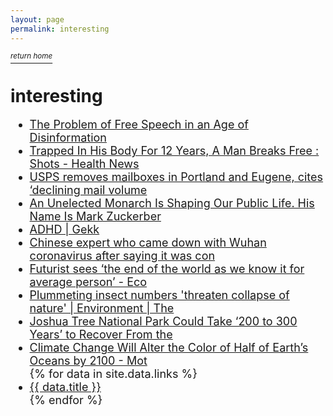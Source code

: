 ```yaml
---
layout: page
permalink: interesting
---
```

<html>
	<!--interesting-->
  	<!--display thse randomly l8a -->
	<head>
		<meta http-equiv="Content-Type" content="text/html; charset=UTF-8" />
        <link rel="stylesheet" href="https://cdnjs.cloudflare.com/ajax/libs/skeleton/2.0.4/skeleton.min.css" integrity="sha512-EZLkOqwILORob+p0BXZc+Vm3RgJBOe1Iq/0fiI7r/wJgzOFZMlsqTa29UEl6v6U6gsV4uIpsNZoV32YZqrCRCQ==" crossorigin="anonymous" />
		<title>interesting</title>
	</head>
	<body>
    <a href="/"><i><sup>return home</sup></i></a>
    <div></div>
		<h1>interesting</h1>
    <div></div>
    <ul style="font-size: large">
            <li><a href="https://www.nytimes.com/2020/10/13/magazine/free-speech.html" time_added="1600111348" tags="">The Problem of Free Speech in an Age of Disinformation </a></li>
            <li><a href="https://www.npr.org/sections/health-shots/2015/01/09/376084137/trapped-in-his-body-for-12-years-a-man-breaks-free" time_added="1600111348" tags="">Trapped In His Body For 12 Years, A Man Breaks Free : Shots - Health News </a></li>
            <li><a href="https://www.oregonlive.com/news/2020/08/usps-removes-mailboxes-in-portland-and-eugene-cites-declining-mail-volume.html" time_added="1597437226" tags="">USPS removes mailboxes in Portland and Eugene, cites ‘declining mail volume</a></li>
            <li><a href="https://onezero.medium.com/an-unelected-monarch-is-shaping-our-public-life-his-name-is-mark-zuckerberg-d7c571bd42d2" time_added="1597436791" tags="">An Unelected Monarch Is Shaping Our Public Life. His Name Is Mark Zuckerber</a></li>
            <li><a href="https://gekk.info/articles/adhd.html" time_added="1579843948" tags="">ADHD | Gekk</a></li>
            <li><a href="https://www.scmp.com/news/china/article/3047394/chinese-expert-who-came-down-wuhan-coronavirus-after-saying-it-was" time_added="1579841689" tags="">Chinese expert who came down with Wuhan coronavirus after saying it was con</a></li>
            <li><a href="https://www.haaretz.com/israel-news/business/economy-finance/.premium-futurist-sees-the-end-of-the-world-as-we-know-it-for-average-person-1.8227728" time_added="1575894179" tags="interesting">Futurist sees ‘the end of the world as we know it for average person’ - Eco</a></li>
            <li><a href="https://www.theguardian.com/environment/2019/feb/10/plummeting-insect-numbers-threaten-collapse-of-nature?" time_added="1549835779" tags="">Plummeting insect numbers &#039;threaten collapse of nature&#039; | Environment | The</a></li>
            <li><a href="https://motherboard.vice.com/en_us/article/a3bg9g/joshua-tree-national-park-could-take-200-to-300-years-to-recover-from-the-government-shutdown" time_added="1549474058" tags="">Joshua Tree National Park Could Take ‘200 to 300 Years’ to Recover From the</a></li>
            <li><a href="https://motherboard.vice.com/en_us/article/a3be34/climate-change-alter-color-half-earths-oceans-2100-phytoplankton" time_added="1549362357" tags="">Climate Change Will Alter the Color of Half of Earth’s Oceans by 2100 - Mot</a></li>
            {% for data in site.data.links %}
              <li>
                <a href="{{ data.url }}" time_added="" tags=""> {{ data.title }} </a>
              </li>
            {% endfor %}
    </ul>
</body>

 <!--
ffs ill add all of these later
  https://www.mintpressnews.com/william-barr-formally-announces-orwellian-pre-crime-program/262504/
 https://onezero.medium.com/exclusive-this-is-how-the-u-s-militarys-massive-facial-recognition-system-works-bb764291b96d
 http://strangeandhappy.com/2009/08/
 https://google.github.io/tacotron/publications/speaker_adaptation/
 https://www.vice.com/en_us/article/zmjp73/fbi-asked-sony-playstation-4-user-data-cocaine-dealer
 https://www.vice.com/en_us/article/zmjp73/fbi-asked-sony-playstation-4-user-data-cocaine-dealer
 https://medicalxpress.com/news/2019-05-trippy-images-ai-super-stimulate-monkey.html
 https://www.theguardian.com/environment/2020/mar/11/polar-ice-caps-melting-six-times-faster-than-in-1990s
 https://www.rightwingwatch.org/post/the-federalist-asks-is-america-better-off-letting-people-die-from-coronavirus/
 https://www.theverge.com/2020/9/9/21429635/amazon-keith-alexander-board-of-directors-nsa-cyber-command
 https://www.vice.com/en_us/article/5dzbe3/customs-and-border-protection-predator-drone-minneapolis-george-floyd
 https://www.bloomberg.com/news/articles/2020-06-02/britain-s-record-sunshine-offers-a-glimpse-into-a-dry-future -->